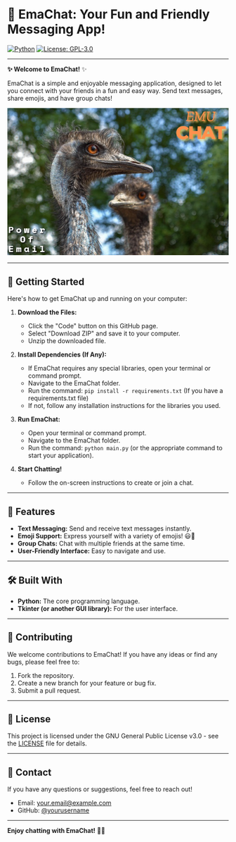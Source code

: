# 💬 EmaChat: Your Fun and Friendly Messaging App!

[![Python](https://img.shields.io/badge/python-3670A0?style=for-the-badge&logo=python&logoColor=ffdd54)](https://www.python.org/) [![License: GPL-3.0](https://img.shields.io/badge/License-GPLv3-blue.svg)](https://www.gnu.org/licenses/gpl-3.0)

---

**✨ Welcome to EmaChat!** ✨

EmaChat is a simple and enjoyable messaging application, designed to let you connect with your friends in a fun and easy way. Send text messages, share emojis, and have group chats!

![EmuChat Project Image](EMUCHATREADMEPHOTOMAIN.png)

---

## 🚀 Getting Started

Here's how to get EmaChat up and running on your computer:

1.  **Download the Files:**
    * Click the "Code" button on this GitHub page.
    * Select "Download ZIP" and save it to your computer.
    * Unzip the downloaded file.

2.  **Install Dependencies (If Any):**
    * If EmaChat requires any special libraries, open your terminal or command prompt.
    * Navigate to the EmaChat folder.
    * Run the command: `pip install -r requirements.txt` (If you have a requirements.txt file)
    * If not, follow any installation instructions for the libraries you used.

3.  **Run EmaChat:**
    * Open your terminal or command prompt.
    * Navigate to the EmaChat folder.
    * Run the command: `python main.py` (or the appropriate command to start your application).

4.  **Start Chatting!**
    * Follow the on-screen instructions to create or join a chat.

---

## 🌟 Features

* **Text Messaging:** Send and receive text messages instantly.
* **Emoji Support:** Express yourself with a variety of emojis! 😃🎉
* **Group Chats:** Chat with multiple friends at the same time.
* **User-Friendly Interface:** Easy to navigate and use.

---

## 🛠️ Built With

* **Python:** The core programming language.
* **Tkinter (or another GUI library):** For the user interface.

---

## 🤝 Contributing

We welcome contributions to EmaChat! If you have any ideas or find any bugs, please feel free to:

1.  Fork the repository.
2.  Create a new branch for your feature or bug fix.
3.  Submit a pull request.

---

## 📄 License

This project is licensed under the GNU General Public License v3.0 - see the [LICENSE](LICENSE) file for details.

---

## 📧 Contact

If you have any questions or suggestions, feel free to reach out!

* Email: your.email@example.com
* GitHub: [@yourusername](https://github.com/yourusername)

---

**Enjoy chatting with EmaChat!** 🚀✨
